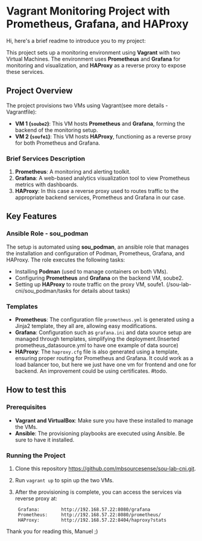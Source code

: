 # Vagrant Monitoring Project with Prometheus, Grafana, and HAProxy

Hi, here's a brief readme to introduce you to my project:

This project sets up a monitoring environment using **Vagrant** with two Virtual Machines. The environment uses **Prometheus** and **Grafana** for monitoring and visualization, and **HAProxy** as a reverse proxy to expose these services.

## Project Overview

The project provisions two VMs using Vagrant(see more details - Vagrantfile):
- **VM 1 (`soube2`)**: This VM hosts **Prometheus** and **Grafana**, forming the backend of the monitoring setup.
- **VM 2 (`soufe1`)**: This VM hosts **HAProxy**, functioning as a reverse proxy for both Prometheus and Grafana.

### Brief Services Description
1. **Prometheus**: A monitoring and alerting toolkit.
2. **Grafana**: A web-based analytics visualization tool to view Prometheus metrics with dashboards.
3. **HAProxy**: In this case a reverse proxy used to routes traffic to the appropriate backend services, Prometheus and Grafana in our case.

## Key Features

### Ansible Role - sou_podman
The setup is automated using **sou_podman**, an ansible role that manages the installation and configuration of Podman, Prometheus, Grafana, and HAProxy. 
The role executes the following tasks:
- Installing **Podman** (used to manage containers on both VMs).
- Configuring **Prometheus** and **Grafana** on the backend VM, soube2.
- Setting up **HAProxy** to route traffic on the proxy VM, soufe1.
(/sou-lab-cni/sou_podman/tasks for details about tasks)

### Templates 
- **Prometheus**: The configuration file `prometheus.yml` is generated using a Jinja2 template, they all are, allowing easy modifications. 
- **Grafana**: Configuration such as `grafana.ini` and data source setup are managed through templates, simplifying the deployment.(Inserted prometheus_datasource.yml to have one example of data source)
- **HAProxy**: The `haproxy.cfg` file is also generated using a template, ensuring proper routing for Prometheus and Grafana. It could work as a load balancer too, but here we just have one vm for frontend and one for backend. An improvement could be using certificates. #todo.

## How to test this

### Prerequisites
- **Vagrant and VirtualBox**: Make sure you have these installed to manage the VMs.
- **Ansible**: The provisioning playbooks are executed using Ansible. Be sure to have it installed.

### Running the Project

1. Clone this repository https://github.com/mbsourcesense/sou-lab-cni.git.
2. Run `vagrant up` to spin up the two VMs.
3. After the provisioning is complete, you can access the services via reverse proxy at:

        Grafana:        http://192.168.57.22:8080/grafana
        Prometheus:     http://192.168.57.22:8080/prometheus/
        HAProxy:        http://192.168.57.22:8404/haproxy?stats

Thank you for reading this, 
Manuel ;)